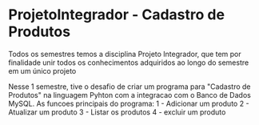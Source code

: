 # ProjetoIntegrador - Cadastro de Produtos

Todos os semestres temos a disciplina Projeto Integrador, que tem por finalidade unir todos os conhecimentos adquiridos ao longo do semestre em um único projeto

Nesse 1 semestre, tive o desafio de criar um programa para "Cadastro de Produtos" na linguagem Pyhton com a integracao com o Banco de Dados MySQL. 
As funcoes principais do programa:
1 - Adicionar um produto
2 - Atualizar um produto
3 - Listar os produtos
4 - excluir um produto

